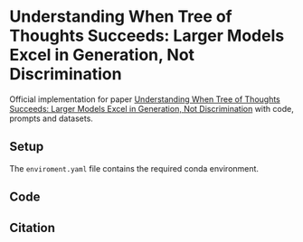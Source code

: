 # Understanding When Tree of Thoughts Succeeds: Larger Models Excel in Generation, Not Discrimination
Official implementation for paper [Understanding When Tree of Thoughts Succeeds: Larger Models Excel in Generation, Not Discrimination]() with code, prompts and datasets.

## Setup
The `enviroment.yaml` file contains the required conda environment.

## Code


## Citation
